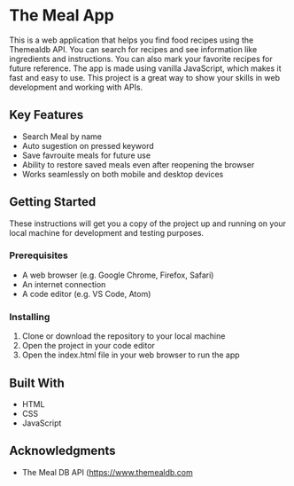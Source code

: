 # The Meal App 
This is a web application that helps you find food recipes using the Themealdb API. You can search for recipes and see information like ingredients and instructions. You can also mark your favorite recipes for future reference. The app is made using vanilla JavaScript, which makes it fast and easy to use. This project is a great way to show your skills in web development and working with APIs.

## Key Features

- Search Meal by name
- Auto sugestion on pressed keyword
- Save favrouite meals for future use
- Ability to restore saved meals even after reopening the browser
- Works seamlessly on both mobile and desktop devices

## Getting Started

These instructions will get you a copy of the project up and running on your local machine for development and testing purposes.

### Prerequisites

- A web browser (e.g. Google Chrome, Firefox, Safari)
- An internet connection
- A code editor (e.g. VS Code, Atom)

### Installing

1. Clone or download the repository to your local machine
2. Open the project in your code editor
3. Open the index.html file in your web browser to run the app

## Built With

- HTML
- CSS
- JavaScript


## Acknowledgments

- The Meal DB API (https://www.themealdb.com
